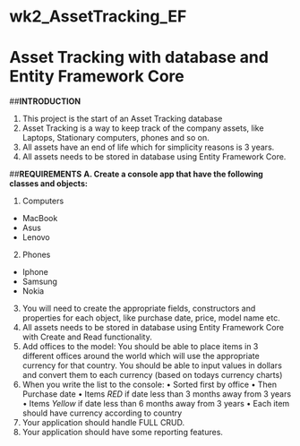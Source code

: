 # wk2_AssetTracking_EF
# Asset Tracking with database and Entity Framework Core

##**INTRODUCTION**
1. This project is the start of an Asset Tracking database
2. Asset Tracking is a way to keep track of the company assets, like Laptops, Stationary computers, phones and so
on.
3. All assets have an end of life which for simplicity reasons is 3 years.
4. All assets needs to be stored in database using Entity Framework Core. 

##**REQUIREMENTS**
**A. Create a console app that have the following classes and objects:**
1. Computers
- MacBook
- Asus
- Lenovo
2. Phones
- Iphone
- Samsung
- Nokia
3. You will need to create the appropriate fields, constructors and properties for each object, like purchase date,
price, model name etc.
4. All assets needs to be stored in database using Entity Framework Core with Create and Read functionality.
5. Add offices to the model:
You should be able to place items in 3 different offices around the world which will use the appropriate currency
for that country. You should be able to input values in dollars and convert them to each currency (based on
todays currency charts)
6. When you write the list to the console:
 • Sorted first by office
 • Then Purchase date
 • Items *RED* if date less than 3 months away from 3 years
 • Items *Yellow* if date less than 6 months away from 3 years
 • Each item should have currency according to country
7. Your application should handle FULL CRUD.
8. Your application should have some reporting features.
